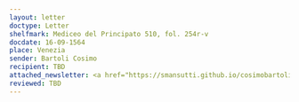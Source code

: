 ```yaml
---
layout: letter
doctype: Letter
shelfmark: Mediceo del Principato 510, fol. 254r-v
docdate: 16-09-1564
place: Venezia
sender: Bartoli Cosimo
recipient: TBD
attached_newsletter: <a href="https://smansutti.github.io/cosimobartoli/texts/3079_087/">3079_087</a>
reviewed: TBD
---
```


